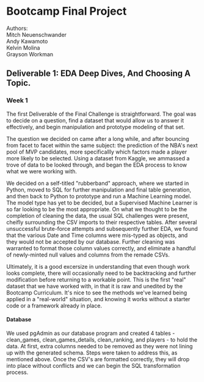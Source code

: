 # Bootcamp Final Project<br>
Authors:<br>
    Mitch Neuenschwander<br>
    Andy Kawamoto<br>
    Kelvin Molina<br>
    Grayson Workman<br>

## Deliverable 1: EDA Deep Dives, And Choosing A Topic.

### Week 1
The first Deliverable of the Final Challenge is straightforward. The goal was to decide on a question, find a dataset that would allow us to answer it effectively, and begin manipulation and prototype modeling of that set. 

The question we decided on came after a long while, and after bouncing from facet to facet within the same subject: the prediction of the NBA's next pool of MVP candidates, more specificallly which factors made a player more likely to be selected. Using a dataset from Kaggle, we ammassed a trove of data to be looked through, and began the EDA process to know what we were working with.

We decided on a self-titled "rubberband" approach, where we started in Python, moved to SQL for further manipulation and final table generation, and then back to Python to prototype and run a Machine Learning model. The model type has yet to be decided, but a Supervised Machine Learner is so far looking to be the most appropriate. On what we thought to be the completion of cleaning the data, the usual SQL challenges were present, cheifly surrounding the CSV imports to their respective tables. After several unsuccessful brute-force attempts and subsequently further EDA, we found that the various Date and Time columns were mis-typed as objects, and they would not be accepted by our database. Further cleaning was warranted to format those column values correctly, and eliminate a handful of newly-minted null values and columns from the remade CSVs. 

Ultimately, it is a good excersize in understanding that even though work looks complete, there will occasionally need to be backtracking and further modification before returning to a workable point. This is the first "real" dataset that we have worked with, in that it is raw and unedited by the Bootcamp Curriculum. It's nice to see the methods we've learned being applied in a "real-world" situation, and knowing it works without a starter code or a framework already in place.

#### Database
We used pgAdmin as our database program and created 4 tables - clean_games, clean_games_details, clean_ranking, and players - to hold the data. At first, extra columns needed to be removed as they were not lining up with the generated schema. Steps were taken to address this, as mentioned above. Once the CSV's are formatted correctly, they will drop into place without conflicts and we can begin the SQL transformation process.
